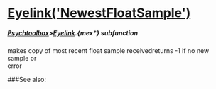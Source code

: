 # [Eyelink('NewestFloatSample')](Eyelink-NewestFloatSample) 
##### [Psychtoolbox](Psychtoolbox)>[Eyelink](Eyelink).{mex*} subfunction


makes copy of most recent float sample receivedreturns -1 if no new sample or  
error  


###See also:

